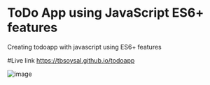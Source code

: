 # ToDo App using JavaScript ES6+ features
Creating todoapp with javascript using ES6+ features

#Live link
https://tbsoysal.github.io/todoapp

![image](https://github.com/user-attachments/assets/3d88fe94-7960-4cdf-b2cf-f0f6ec70e75e)
